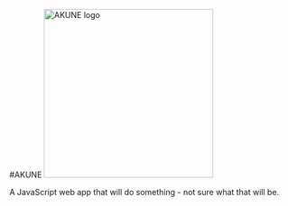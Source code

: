 #AKUNE
<img src="https://cdn.rawgit.com/thewazir/akune/master/images/logo.svg" width="300px" height="300px" alt="AKUNE logo"></img>

A JavaScript web app that will do something - not sure what that will be.

